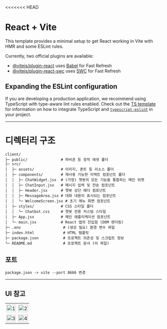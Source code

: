 <<<<<<< HEAD
# React + Vite

This template provides a minimal setup to get React working in Vite with HMR and some ESLint rules.

Currently, two official plugins are available:

- [@vitejs/plugin-react](https://github.com/vitejs/vite-plugin-react/blob/main/packages/plugin-react) uses [Babel](https://babeljs.io/) for Fast Refresh
- [@vitejs/plugin-react-swc](https://github.com/vitejs/vite-plugin-react/blob/main/packages/plugin-react-swc) uses [SWC](https://swc.rs/) for Fast Refresh

## Expanding the ESLint configuration

If you are developing a production application, we recommend using TypeScript with type-aware lint rules enabled. Check out the [TS template](https://github.com/vitejs/vite/tree/main/packages/create-vite/template-react-ts) for information on how to integrate TypeScript and [`typescript-eslint`](https://typescript-eslint.io) in your project.

---



# 디렉터리 구조
```
client/
├─ public/               # 파비콘 등 정적 에셋 폴더
├─ src/
│  ├─ assets/            # 이미지, 폰트 등 리소스 폴더
│  ├─ components/        # 재사용 가능한 리액트 컴포넌트 폴더
│  │  ├─ ChatWidget.jsx  # (가정) 챗봇의 모든 기능을 통합하는 메인 위젯
│  │  ├─ ChatInput.jsx   # 메시지 입력 및 전송 컴포넌트
│  │  ├─ Header.jsx      # 챗봇 상단 헤더 컴포넌트
│  │  ├─ MessageArea.jsx # 대화 내용이 표시되는 컴포넌트
│  │  └─ WelcomeScreen.jsx # 초기 메뉴 화면 컴포넌트
│  ├─ styles/            # CSS 스타일 폴더
│  │  └─ Chatbot.css     # 챗봇 전용 커스텀 스타일
│  ├─ App.jsx            # 메인 애플리케이션 컴포넌트
│  └─ main.jsx           # React 앱의 진입점 (DOM 렌더링)
├─ .env                   # (생성 필요) 환경 변수 파일
├─ index.html             # HTML 템플릿
├─ package.json           # 프로젝트 의존성 및 스크립트 정보
└─ README.md              # 프로젝트 문서 (이 파일)
```

## 포트 
```
package.json -> vite --port 8666 변경
```

---

## UI 참고

<table style="width:100%; border-collapse:collapse;">
  <tr>
    <td style="width:50%; padding:4px;">
      <img src="https://github.com/user-attachments/assets/563901c1-2dee-4b62-ab1c-56df85286900" alt="1" style="width:100%; height:auto; display:block;" />
    </td>
    <td style="width:50%; padding:4px;">
      <img src="https://github.com/user-attachments/assets/11f48bed-fca1-4eb1-b46c-f050666ed413" alt="2" style="width:100%; height:auto; display:block;" />
    </td>
  </tr>
  <tr>
    <td style="width:50%; padding:4px;">
      <img src="https://github.com/user-attachments/assets/a93434c7-c354-4997-b092-4bcec5d632bc" alt="3" style="width:100%; height:auto; display:block;" />
    </td>
    <td style="width:50%; padding:4px;">
      <img src="https://github.com/user-attachments/assets/eb09901a-ab2c-44bf-b6ee-d909e5d51ff4" alt="4" style="width:100%; height:auto; display:block;" />
    </td>
  </tr>
</table>
